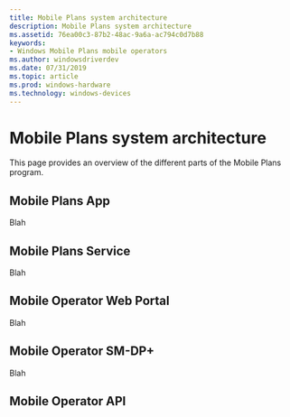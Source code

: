 ```yaml
---
title: Mobile Plans system architecture
description: Mobile Plans system architecture
ms.assetid: 76ea00c3-87b2-48ac-9a6a-ac794c0d7b88
keywords:
- Windows Mobile Plans mobile operators
ms.author: windowsdriverdev
ms.date: 07/31/2019
ms.topic: article
ms.prod: windows-hardware
ms.technology: windows-devices
---
```


# Mobile Plans system architecture

This page provides an overview of the different parts of the Mobile Plans program.

## Mobile Plans App

Blah

## Mobile Plans Service

Blah

## Mobile Operator Web Portal

Blah

## Mobile Operator SM-DP+

Blah

## Mobile Operator API
